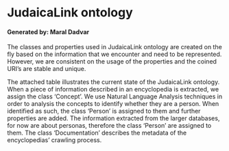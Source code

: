 # JudaicaLink ontology 

#### Generated by: Maral Dadvar


The classes and properties used in JudaicaLink ontology are created on the fly based on the information that we encounter and need to be represented. However, we are consistent on the usage of the properties and the coined URI’s are stable and unique. 

The attached table illustrates the current state of the JudaicaLink ontology. 
When a piece of information described in an encyclopedia is extracted, we assign the class ‘Concept’.  We use Natural Language Analysis techniques in order to analysis the concepts to identify whether they are a person. When identified as such, the class ‘Person’ is assigned to them and further properties are added. 
The information extracted from the larger databases, for now are about personas, therefore the class ‘Person’ are assigned to them. The class ‘Documentation’ describes the metadata of the encyclopedias’ crawling process. 

